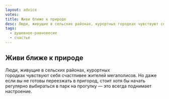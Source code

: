 ```yaml
---
layout: advice
votes:
title: Живи ближе к природе
desc: Люди, живущие в сельских районах, курортных городках чувствуют себя счастливее жителей мегаполисов.
tags:
  - душевное-равновесие
  - счастье
---
```


## Живи ближе к природе

Люди, живущие в сельских районах, курортных городках чувствуют себя счастливее жителей мегаполисов. Но даже если вы не готовы переезжать в пригород, стоит хотя бы начать регулярно выбираться в парк на прогулку — это всегда поднимает настроение.
